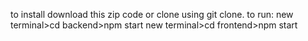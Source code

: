 to install download this zip code or clone using git clone.
to run: 
new terminal>cd backend>npm start
new terminal>cd frontend>npm start

